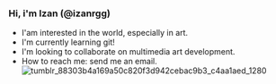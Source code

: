 
### Hi, i'm Izan (@izanrgg)

- I'am interested in the world, especially in art.
- I'm currently learning git!
- I'm looking to collaborate on multimedia art development.
- How to reach me: send me an email.
![tumblr_88303b4a169a50c820f3d942cebac9b3_c4aa1aed_1280](https://github.com/izanrgg/izanrgg/assets/134888658/8eacc32f-0dff-499a-a342-3f051b3e99b6)
